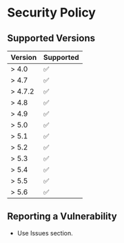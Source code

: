 # Security Policy

## Supported Versions

| Version | Supported          |
|---------| ------------------ |
| > 4.0   | :white_check_mark: |
| > 4.7   | :white_check_mark: |
| > 4.7.2 | :white_check_mark: |
| > 4.8   | :white_check_mark: |
| > 4.9   | :white_check_mark: |
| > 5.0   | :white_check_mark: |
| > 5.1   | :white_check_mark: |
| > 5.2   | :white_check_mark: |
| > 5.3   | :white_check_mark: |
| > 5.4   | :white_check_mark: |
| > 5.5   | :white_check_mark: |
| > 5.6   | :white_check_mark: |

## Reporting a Vulnerability

* Use Issues section.
